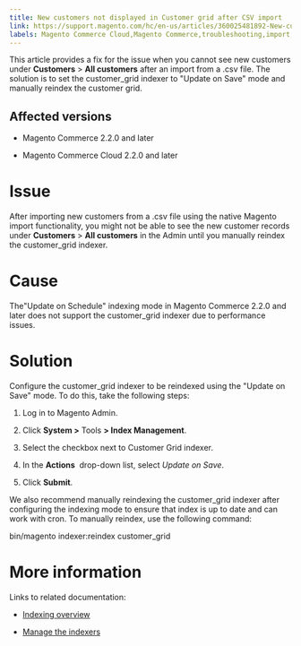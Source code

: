 ```yaml
---
title: New customers not displayed in Customer grid after CSV import
link: https://support.magento.com/hc/en-us/articles/360025481892-New-customers-not-displayed-in-Customer-grid-after-CSV-import
labels: Magento Commerce Cloud,Magento Commerce,troubleshooting,import,customers,2.3.x,2.2.x,2.4.x
---
```


This article provides a fix for the issue when you cannot see new customers under **Customers** > **All customers** after an import from a .csv file. The solution is to set the customer\_grid indexer to "Update on Save" mode and manually reindex the customer grid.

## Affected versions

* Magento Commerce 2.2.0 and later

* Magento Commerce Cloud 2.2.0 and later

# Issue

After importing new customers from a .csv file using the native Magento import functionality, you might not be able to see the new customer records under **Customers** > **All customers** in the Admin until you manually reindex the customer\_grid indexer.

# Cause

The"Update on Schedule" indexing mode in Magento Commerce 2.2.0 and later does not support the customer\_grid indexer due to performance issues.

# Solution

Configure the customer\_grid indexer to be reindexed using the "Update on Save" mode. To do this, take the following steps:

1. Log in to Magento Admin.

1. Click **System >** Tools **> Index Management**.

1. Select the checkbox next to Customer Grid indexer.

1. In the **Actions**  drop-down list, select *Update on Save*.

10. Click **Submit**.

We also recommend manually reindexing the customer\_grid indexer after configuring the indexing mode to ensure that index is up to date and can work with cron. To manually reindex, use the following command:

bin/magento indexer:reindex customer\_grid 
# More information

Links to related documentation:

* [Indexing overview](https://devdocs.magento.com/guides/v2.3/extension-dev-guide/indexing.html)

* [Manage the indexers](https://devdocs.magento.com/guides/v2.3/config-guide/cli/config-cli-subcommands-index.html)



